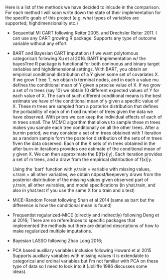 Here is a list of the methods we have decided to inlcude in the comparison. 
For each method I will soon write down the state of their implementation
for the specific goals of this project (e.g. what types of variables are 
supported, highdimensionality etc.)

* Sequential MI CART following Reiter 2005, and Drechsler Reiter 2011.
	I can use any CART growing R package. Supports any type of outcome variable without any effort

* BART and Bayesian CART imputation (if we want polytomous categorical) following Xu et al 2016.
	BART implementation w/ the bayesTree R package is functional for both coninuous and binary 
	target variables and highdimensional settings.
	With BART, you obtain an empirical conditional distribution of a Y given some set of 
	covariates X. If we grow 1 tree T, we obtain b terminal nodes, and in each a value mu defines
	the conditional mean of Y given a precise value of X. If we grow a set of m trees (say 10) we
	obtain 10 different expected values of Y for each value of X. The sum of such different 
	conditional means is the best estimate we have of the conditional mean of y given a specific value
	of X. These m trees are sampled from a posterior distribution that defines the porbability of each 
	of m fixed number of trees given the data we have observed. With priors we can keep the individual 
	effects of each of m trees small. The MCMC algorithm that allows to sample these m trees makes you
	sample each tree conditionally on all the other trees. After a burnin period, we may consider a set of
	m trees obtained with 1 iteration as a random sample form the posterior distribution of the sets of m
	trees fiven the data observed. Each of the K sets of m trees obtained in the after burn-in iterations
	provides one estimate of the conditional mean of y given X. We can then approximate the E(f(x)|y). 
	Each iteration provides a set of m trees, and a draw from the empirical distribution of f(x)|y.

	Using the 'bart' function with y.train = variable with missing values, x.train = all other 
	variables, we obtain ndpost/keepevery draws from the posterior distribution of the missing 
	values given observed part of y.train, all other vairables, and model specifications 
	(in yhat.train, and also in yhat.test if you use the same X for x.train and x.test)

* MICE-Random Forest following Shah et al 2014 (same as bart but the difference is how the 
	conditional mean is found)

* Frequentist regularized-MICE (directly and indirectly) following Deng et al 2016;
	There are no refere3nces to specific packages that implemented the methods but there are detailed 
	descriptions of how to make regularized multiple imputations.

* Bayesian LASSO following Zhao Long 2016;

* PCA based auxiliary variables inclusion following Howard et al 2015
	Supports auxiliary vairables with missing values
	It is extendable to categorical and ordinal variables but I'm not familiar with PCA on these type
	of data so I need to look into it (Jolliffe 1986 discusses some ideas).


